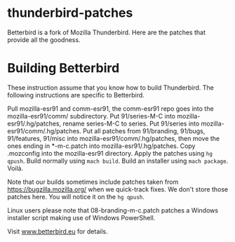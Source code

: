 # thunderbird-patches
Betterbird is a fork of Mozilla Thunderbird. Here are the patches that provide all the goodness.

# Building Betterbird

These instruction assume that you know how to build Thunderbird. The following instructions are specific to Betterbird.

Pull mozilla-esr91 and comm-esr91, the comm-esr91 repo goes into the mozilla-esr91/comm/ subdirectory.
Put 91/series-M-C into mozilla-esr91/.hg/patches, rename series-M-C to series.
Put 91/series into mozilla-esr91/comm/.hg/patches.
Put all patches from 91/branding, 91/bugs, 91/features, 91/misc into mozilla-esr91/comm/.hg/patches,
then move the ones ending in *-m-c.patch into mozilla-esr91/.hg/patches.
Copy .mozconfig into the mozilla-esr91 directory.
Apply the patches using `hg qpush`. Build normally using `mach build`. Build an installer using `mach package`. Voilà.

Note that our builds sometimes include patches taken from https://bugzilla.mozilla.org/ when we quick-track fixes.
We don't store those patches here. You will notice it on the `hg qpush`.

Linux users please note that 08-branding-m-c.patch patches a Windows installer script making use of Windows PowerShell.

Visit www.betterbird.eu for details.
